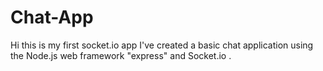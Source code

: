 # Chat-App
Hi this is my first  socket.io app 
I've created a basic chat application using the Node.js web framework "express" and Socket.io .